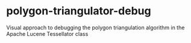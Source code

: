 # polygon-triangulator-debug

Visual approach to debugging the polygon triangulation algorithm in the Apache Lucene Tessellator class
